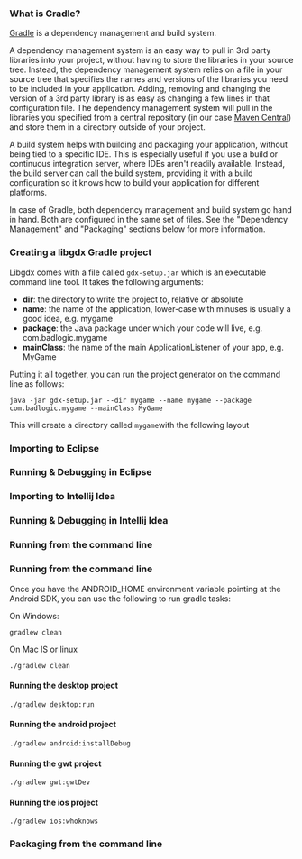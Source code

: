 ### What is Gradle?
[Gradle](http://www.gradle.org/) is a dependency management and build system. 

A dependency management system is an easy way to pull in 3rd party libraries into your project, without having to store the libraries in your source tree. Instead, the dependency management system relies on a file in your source tree that specifies the names and versions of the libraries you need to be included in your application. Adding, removing and changing the version of a 3rd party library is as easy as changing a few lines in that configuration file. The dependency management system will pull in the libraries you specified from a central repository (in our case [Maven Central](http://search.maven.org/)) and store them in a directory outside of your project.

A build system helps with building and packaging your application, without being tied to a specific IDE. This is especially useful if you use a build or continuous integration server, where IDEs aren't readily available. Instead, the build server can call the build system, providing it with a build configuration so it knows how to build your application for different platforms.

In case of Gradle, both dependency management and build system go hand in hand. Both are configured in the same set of files. See the "Dependency Management" and "Packaging" sections below for more information.

### Creating a libgdx Gradle project
Libgdx comes with a file called `gdx-setup.jar` which is an executable command line tool. It takes the following arguments:

* **dir**: the directory to write the project to, relative or absolute
* **name**: the name of the application, lower-case with minuses is usually a good idea, e.g. mygame
* **package**: the Java package under which your code will live, e.g. com.badlogic.mygame
* **mainClass**: the name of the main ApplicationListener of your app, e.g. MyGame

Putting it all together, you can run the project generator on the command line as follows:

`java -jar gdx-setup.jar --dir mygame --name mygame --package com.badlogic.mygame --mainClass MyGame`

This will create a directory called `mygame`with the following layout



### Importing to Eclipse

### Running & Debugging in Eclipse

### Importing to Intellij Idea

### Running & Debugging in Intellij Idea

### Running from the command line

### Running from the command line
Once you have the ANDROID_HOME environment variable pointing at the Android SDK, you can use the following to run gradle tasks:


On Windows:

`gradlew clean`

On Mac IS or linux 

`./gradlew clean`
#### Running the desktop project
`./gradlew desktop:run`
#### Running the android project
`./gradlew android:installDebug`
#### Running the gwt project
`./gradlew gwt:gwtDev`
#### Running the ios project
`./gradlew ios:whoknows`


### Packaging from the command line